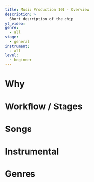 ```yaml
---
title: Music Production 101 - Overview
description: >
  Short description of the chip
yt_video:
genre:
  - all
stage:
  - general
instrument:
  - all
level:
  - beginner
---
```

# Why
# Workflow / Stages
# Songs
# Instrumental
# Genres
